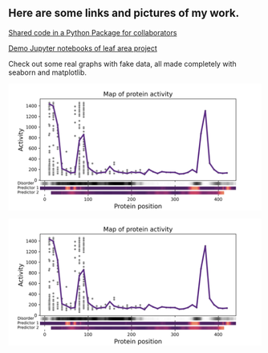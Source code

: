 ## Here are some links and pictures of my work.

[Shared code in a Python Package for collaborators](https://github.com/massivejords/tools)

[Demo Jupyter notebooks of leaf area project](https://github.com/massivejords/Agar-plate-leaf-area)

Check out some real graphs with fake data, all made completely with seaborn and matplotlib.

![Graph1](https://github.com/massivejords/massivejords/blob/c20a63dc8de2c42d94f524504ca5c4f8a1286357/misc_1.png)

![img](https://github.com/massivejords/massivejords/raw/main/misc_1.png)


